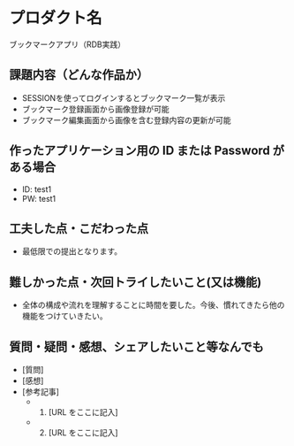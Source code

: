 # プロダクト名

ブックマークアプリ（RDB実践）

## 課題内容（どんな作品か）

- SESSIONを使ってログインするとブックマーク一覧が表示
- ブックマーク登録画面から画像登録が可能
- ブックマーク編集画面から画像を含む登録内容の更新が可能

## 作ったアプリケーション用の ID または Password がある場合
- ID: test1
- PW: test1

## 工夫した点・こだわった点

- 最低限での提出となります。

## 難しかった点・次回トライしたいこと(又は機能)

- 全体の構成や流れを理解することに時間を要した。今後、慣れてきたら他の機能をつけていきたい。

## 質問・疑問・感想、シェアしたいこと等なんでも

- [質問]
- [感想]
- [参考記事]
  - 1. [URL をここに記入]
  - 2. [URL をここに記入]
